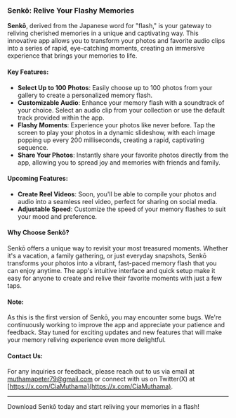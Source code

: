### Senkō: Relive Your Flashy Memories

**Senkō**, derived from the Japanese word for "flash," is your gateway to reliving cherished memories in a unique and captivating way. This innovative app allows you to transform your photos and favorite audio clips into a series of rapid, eye-catching moments, creating an immersive experience that brings your memories to life.

#### Key Features:

- **Select Up to 100 Photos**: Easily choose up to 100 photos from your gallery to create a personalized memory flash.
- **Customizable Audio**: Enhance your memory flash with a soundtrack of your choice. Select an audio clip from your collection or use the default track provided within the app.
- **Flashy Moments**: Experience your photos like never before. Tap the screen to play your photos in a dynamic slideshow, with each image popping up every 200 milliseconds, creating a rapid, captivating sequence.
- **Share Your Photos**: Instantly share your favorite photos directly from the app, allowing you to spread joy and memories with friends and family.

#### Upcoming Features:

- **Create Reel Videos**: Soon, you'll be able to compile your photos and audio into a seamless reel video, perfect for sharing on social media.
- **Adjustable Speed**: Customize the speed of your memory flashes to suit your mood and preference.

#### Why Choose Senkō?

Senkō offers a unique way to revisit your most treasured moments. Whether it's a vacation, a family gathering, or just everyday snapshots, Senkō transforms your photos into a vibrant, fast-paced memory flash that you can enjoy anytime. The app's intuitive interface and quick setup make it easy for anyone to create and relive their favorite moments with just a few taps.

#### Note:

As this is the first version of Senkō, you may encounter some bugs. We're continuously working to improve the app and appreciate your patience and feedback. Stay tuned for exciting updates and new features that will make your memory reliving experience even more delightful.

#### Contact Us:

For any inquiries or feedback, please reach out to us via email at [muthamapeter79@gmail.com](mailto:muthamapeter79@gmail.com) or connect with us on Twitter(X) at [https://x.com/CiaMuthama](https://x.com/CiaMuthama).

---

Download Senkō today and start reliving your memories in a flash!
